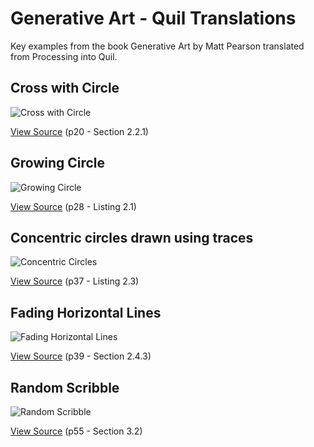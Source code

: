 # Generative Art - Quil Translations

Key examples from the book Generative Art by Matt Pearson translated from Processing into Quil.

## Cross with Circle
![Cross with Circle](http://cloud.github.com/downloads/quil/quil/gen-art-cross-with-circle.png)

[View Source](https://github.com/quil/quil/blob/master/examples/gen_art/cross_with_circle.clj)
(p20 - Section 2.2.1)

## Growing Circle
![Growing Circle](http://cloud.github.com/downloads/quil/quil/gen-art-growing-circle.png)

[View Source](https://github.com/quil/quil/blob/master/examples/gen_art/growing_circle.clj)
(p28 - Listing 2.1)

## Concentric circles drawn using traces
![Concentric Circles](http://cloud.github.com/downloads/quil/quil/gen-art-concentric-circles.png)

[View Source](https://github.com/quil/quil/blob/master/examples/gen_art/concentric_circles.clj)
(p37 - Listing 2.3)

## Fading Horizontal Lines
![Fading Horizontal Lines](http://cloud.github.com/downloads/quil/quil/gen-art-fading-horizontal-lines.png)

[View Source](https://github.com/quil/quil/blob/master/examples/gen_art/fading_horizontal_lines.clj)
(p39 - Section 2.4.3)

## Random Scribble
![Random Scribble](http://cloud.github.com/downloads/quil/quil/gen-art-random-scribble.png)

[View Source](https://github.com/quil/quil/blob/master/examples/gen_art/random_scribble.clj)
(p55 - Section 3.2)
